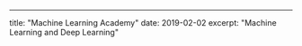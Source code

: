 ---
title: "Machine Learning Academy"
date: 2019-02-02
excerpt: "Machine Learning and Deep Learning"
